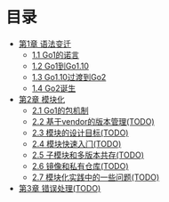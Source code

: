 # 目录

* [第1章 语法变迁](ch1/readme.md)
  * [1.1 Go1的诺言](ch1/ch1-1.md)
  * [1.2 Go1到Go1.10](ch1/ch1-2.md)
  * [1.3 Go1.10过渡到Go2](ch1/ch1-3.md)
  * [1.4 Go2诞生](ch1/ch1-4.md)
* [第2章 模块化](ch2/readme.md)
  * [2.1 Go1的包机制](ch2/ch2-1.md)
  * [2.2 基于vendor的版本管理(TODO)](ch2/ch2-2.md)
  * [2.3 模块的设计⽬标(TODO)](ch2/ch2-3.md)
  * [2.4 模块快速⼊⻔(TODO)](ch2/ch2-4.md)
  * [2.5 子模块和多版本共存(TODO)](ch2/ch2-5.md)
  * [2.6 镜像和私有仓库(TODO)](ch2/ch2-6.md)
  * [2.7 模块化实践中的一些问题(TODO)](ch2/ch2-7.md)
* [第3章 错误处理(TODO)](ch3/readme.md)


<!--
1.
语言只定义了包的概念
包可以有不同的实现，比如基于zip的包集合

最早是没有gopath的
makefile时代的编译，和goroot是放在一起的
标准库包和用户包的分离

2.
gopath
intrnal
vendor

和std同名的包

3.
vendor的问题
本质原因是不同包中的类型不一样
vendor内的包对应新路径的包

4. 模块的设计⽬标

问题，有时候需要调试，临时修改以来包的代码，
但是修改之后会导致其它依赖此包的应用被影响，可以用replace吗

5. 模块快速⼊⻔
 go mod命令

6. go.mod 和 go.sum⽂件

7. go get重新⼊⻔

8. 语义化版本号

9. v1/v2/v3版本共存

10. ⼦模块

11. 最⼩化版本选择

12. 版本不相容和间接依赖

不相容是历史问题，临时调试修改依赖的包


14. 私有仓库/镜像
以前是每个pkg的go get需要DNS查网址，如果要定制指南修改hosts文件，
但是修改hosts文件将对其它应用产生影响。

-->
